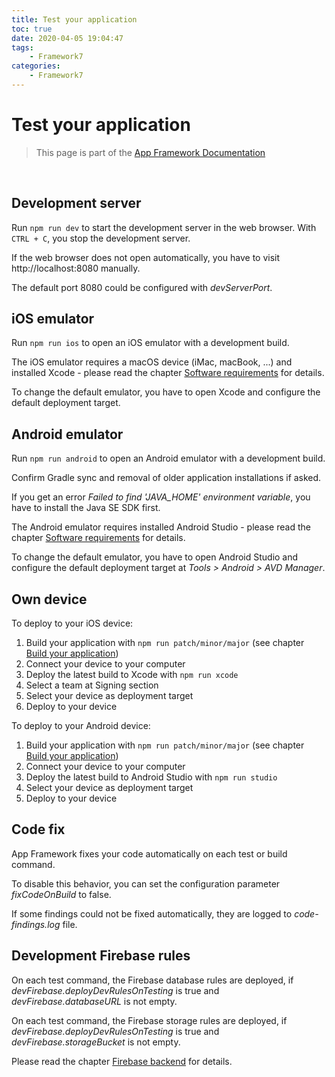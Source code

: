 ```yaml
---
title: Test your application
toc: true
date: 2020-04-05 19:04:47
tags:
	- Framework7
categories:
	- Framework7
---
```


# Test your application

> This page is part of the [App Framework Documentation](../DOCUMENTATION.md)

<br />

## Development server

Run `npm run dev` to start the development server in the web browser. With `CTRL + C`, you stop the development server.

If the web browser does not open automatically, you have to visit http://localhost:8080 manually.

The default port 8080 could be configured with *devServerPort*.

## iOS emulator

Run `npm run ios` to open an iOS emulator with a development build.

The iOS emulator requires a macOS device (iMac, macBook, ...) and installed Xcode - please read the chapter [Software requirements](software.md) for details.

To change the default emulator, you have to open Xcode and configure the default deployment target.

## Android emulator

Run `npm run android` to open an Android emulator with a development build.

Confirm Gradle sync and removal of older application installations if asked.

If you get an error *Failed to find 'JAVA_HOME' environment variable*, you have to install the Java SE SDK first.

The Android emulator requires installed Android Studio - please read the chapter [Software requirements](software.md) for details.

To change the default emulator, you have to open Android Studio and configure the default deployment target at *Tools > Android > AVD Manager*.

## Own device

To deploy to your iOS device:

1. Build your application with `npm run patch/minor/major` (see chapter [Build your application](build.md))
2. Connect your device to your computer
3. Deploy the latest build to Xcode with `npm run xcode`
4. Select a team at Signing section
5. Select your device as deployment target
6. Deploy to your device

To deploy to your Android device:

1. Build your application with `npm run patch/minor/major` (see chapter [Build your application](build.md))
2. Connect your device to your computer
3. Deploy the latest build to Android Studio with `npm run studio`
4. Select your device as deployment target
5. Deploy to your device

## Code fix

App Framework fixes your code automatically on each test or build command.

To disable this behavior, you can set the configuration parameter *fixCodeOnBuild* to false.

If some findings could not be fixed automatically, they are logged to *code-findings.log* file.

## Development Firebase rules

On each test command, the Firebase database rules are deployed, if *devFirebase.deployDevRulesOnTesting* is true and *devFirebase.databaseURL* is not empty.

On each test command, the Firebase storage rules are deployed, if *devFirebase.deployDevRulesOnTesting* is true and *devFirebase.storageBucket* is not empty.

Please read the chapter [Firebase backend](firebase.md) for details.
